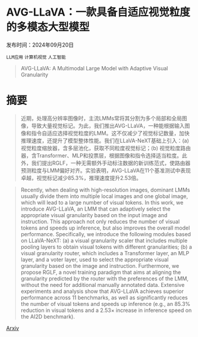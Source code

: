 # AVG-LLaVA：一款具备自适应视觉粒度的多模态大型模型

发布时间：2024年09月20日

`LLM应用` `计算机视觉` `人工智能`

> AVG-LLaVA: A Multimodal Large Model with Adaptive Visual Granularity

# 摘要

> 近期，处理高分辨率图像时，主流LMMs常将其分割为多个局部和全局图像，导致大量视觉标记。为此，我们推出AVG-LLaVA，一种能根据输入图像和指令自适应选择视觉粒度的LMM。这不仅减少了视觉标记数量，加快推理速度，还提升了模型整体性能。我们在LLaVA-NeXT基础上引入：(a) 视觉粒度缩放器，含多层池化，获取不同粒度视觉标记；(b) 视觉粒度路由器，含Transformer、MLP和投票层，根据图像和指令选择适当粒度。此外，我们提出RGLF，一种无需额外手动标注数据的新训练范式，使路由器预测粒度与LMM偏好对齐。实验表明，AVG-LLaVA在11个基准测试中表现卓越，视觉标记减少85.3%，推理速度提升2.53倍。

> Recently, when dealing with high-resolution images, dominant LMMs usually divide them into multiple local images and one global image, which will lead to a large number of visual tokens. In this work, we introduce AVG-LLaVA, an LMM that can adaptively select the appropriate visual granularity based on the input image and instruction. This approach not only reduces the number of visual tokens and speeds up inference, but also improves the overall model performance. Specifically, we introduce the following modules based on LLaVA-NeXT: (a) a visual granularity scaler that includes multiple pooling layers to obtain visual tokens with different granularities; (b) a visual granularity router, which includes a Transformer layer, an MLP layer, and a voter layer, used to select the appropriate visual granularity based on the image and instruction. Furthermore, we propose RGLF, a novel training paradigm that aims at aligning the granularity predicted by the router with the preferences of the LMM, without the need for additional manually annotated data. Extensive experiments and analysis show that AVG-LLaVA achieves superior performance across 11 benchmarks, as well as significantly reduces the number of visual tokens and speeds up inference (e.g., an 85.3% reduction in visual tokens and a 2.53$\times$ increase in inference speed on the AI2D benchmark).

[Arxiv](https://arxiv.org/abs/2410.02745)